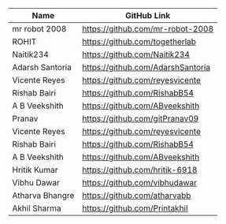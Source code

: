 
| Name               | GitHub Link                     | 
| ------------------ | ------------------------------- |
| mr robot 2008 | https://github.com/mr-robot-2008 |
| ROHIT | https://github.com/togetherlab  |
| Naitik234       | https://github.com/Naitik234      |
| Adarsh Santoria | https://github.com/AdarshSantoria |
| Vicente Reyes   | https://github.com/reyesvicente   |
| Rishab Bairi    | https://github.com/RishabB54      |
| A B Veekshith   | https://github.com/ABveekshith    |
| Pranav          | https://github.com/gitPranav09    |
| Vicente Reyes   | https://github.com/reyesvicente   |
|Rishab Bairi     | https://github.com/RishabB54      |
|A B Veekshith    | https://github.com/ABveekshith    |
|Hritik Kumar     | https://github.com/hritik-6918    |
|Vibhu Dawar      | https://github.com/vibhudawar     |
|Atharva Bhangre  | https://github.com/atharvabb      |
|Akhil Sharma     | https://github.com/Printakhil     |
